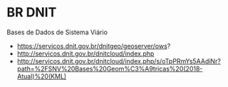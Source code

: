 # BR DNIT

Bases de Dados de Sistema Viário

- https://servicos.dnit.gov.br/dnitgeo/geoserver/ows?
- http://servicos.dnit.gov.br/dnitcloud/index.php
- http://servicos.dnit.gov.br/dnitcloud/index.php/s/oTpPRmYs5AAdiNr?path=%2FSNV%20Bases%20Geom%C3%A9tricas%20(2018-Atual)%20(KML)
